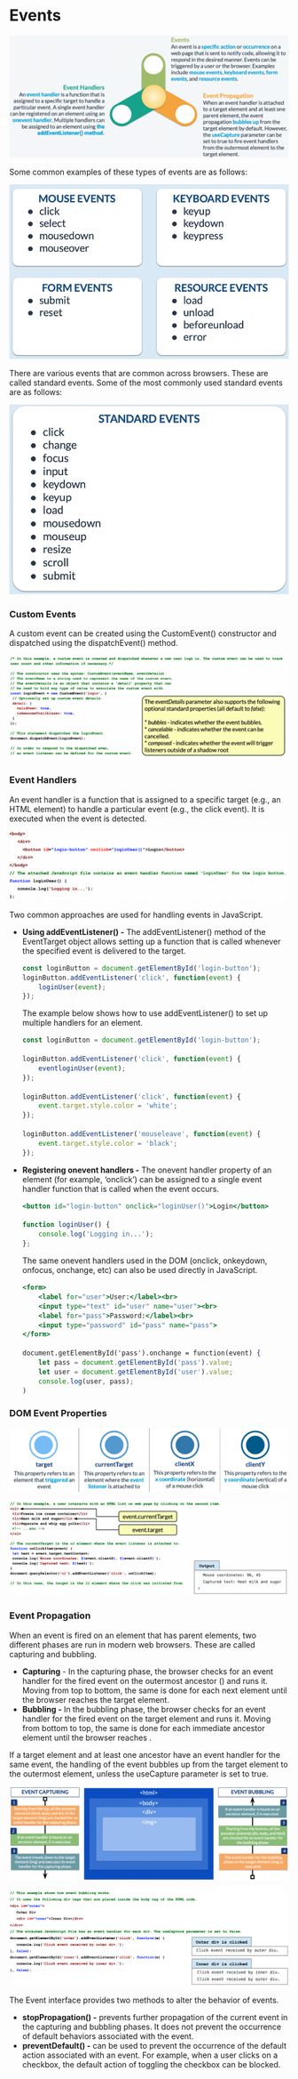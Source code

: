 # Events


![Untitled](Events-img/Untitled.png)

Some common examples of these types of events are as follows:

![Untitled](Events-img/Untitled%201.png)

There are various events that are common across browsers. These are called standard events. Some of the most commonly used standard events are as follows:

![Untitled](Events-img/Untitled%202.png)

### **Custom Events**

A custom event can be created using the CustomEvent() constructor and dispatched using the dispatchEvent() method.

![Untitled](Events-img/Untitled%203.png)

### **Event Handlers**

An event handler is a function that is assigned to a specific target (e.g., an HTML element) to handle a particular event (e.g., the click event). It is executed when the event is detected.

![Untitled](Events-img/Untitled%204.png)

Two common approaches are used for handling events in JavaScript.

- **Using addEventListener() -** The addEventListener() method of the EventTarget object allows setting up a function that is called whenever the specified event is delivered to the target.
    
    ```jsx
    const loginButton = document.getElementById('login-button');
    loginButton.addEventListener('click', function(event) {
    	loginUser(event);
    });
    ```
    
    The example below shows how to use addEventListener() to set up multiple handlers 
    for an element.
    
    ```jsx
    const loginButton = document.getElementById('login-button');
    
    loginButton.addEventListener('click', function(event) {
    	eventloginUser(event);
    });
    
    loginButton.addEventListener('click', function(event) {
    	event.target.style.color = 'white';
    });
    
    loginButton.addEventListener('mouseleave', function(event) {
    	event.target.style.color = 'black';
    });
    ```
    
- **Registering onevent handlers -** The onevent handler property of an element (for example, ‘onclick’) can be assigned to a single event handler function that is called when the event occurs.
    
    ```jsx
    <button id="login-button" onclick="loginUser()">Login</button>
    
    function loginUser() {
    	console.log('Logging in...');
    };
    ```
    
    The same onevent handlers used in the DOM (onclick, onkeydown, onfocus, onchange, etc) can also be used directly in JavaScript.
    
    ```jsx
    <form>
    	<label for="user">User:</label><br>
    	<input type="text" id="user" name="user"><br>
    	<label for="pass">Password:</label><br>
    	<input type="password" id="pass" name="pass">
    </form>
    
    document.getElementById('pass').onchange = function(event) {
    	let pass = document.getElementById('pass').value;
    	let user = document.getElementById('user').value;
    	console.log(user, pass);
    )
    ```
    

### **DOM Event Properties**

![Untitled](Events-img/Untitled%205.png)

![Untitled](Events-img/Untitled%206.png)

### **Event Propagation**

When an event is fired on an element that has parent elements, two different phases are run in modern web browsers. These are called capturing and bubbling.

- **Capturing** - In the capturing phase, the browser checks for an event handler for the fired event on the outermost ancestor (<html>) and runs it. Moving from top to bottom, the same is done for each next element until the browser reaches the target element.
- **Bubbling -** In the bubbling phase, the browser checks for an event handler for the fired event on the target element and runs it. Moving from bottom to top, the same is done for each immediate ancestor element until the browser reaches <html>.

If a target element and at least one ancestor have an event handler for the same event, the handling of the event bubbles up from the target element to the outermost element, unless the useCapture parameter is set to true.

![Untitled](Events-img/Untitled%207.png)

![Untitled](Events-img/Untitled%208.png)

The Event interface provides two methods to alter the behavior of events.

- **stopPropagation() -** prevents further propagation of the current event in the capturing and bubbling phases. It does not prevent the occurrence of default behaviors associated with the event.
- **preventDefault() -** can be used to prevent the occurrence of the default action associated with an event. For example, when a user clicks on a checkbox, the default action of toggling the checkbox can be blocked.